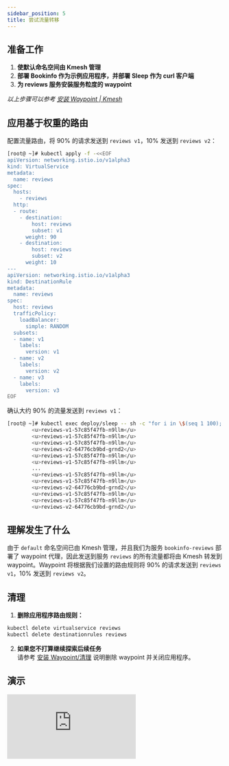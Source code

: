 ```yaml
---
sidebar_position: 5
title: 尝试流量转移
---
```


## 准备工作

1. **使默认命名空间由 Kmesh 管理**
2. **部署 Bookinfo 作为示例应用程序，并部署 Sleep 作为 curl 客户端**
3. **为 reviews 服务安装服务粒度的 waypoint**

_以上步骤可以参考 [安装 Waypoint | Kmesh](/i18n/zh/docusaurus-plugin-content-docs/current/application-layer/install_waypoint.md#准备工作)_

## 应用基于权重的路由

配置流量路由，将 90% 的请求发送到 `reviews v1`，10% 发送到 `reviews v2`：

```bash
[root@ ~]# kubectl apply -f -<<EOF
apiVersion: networking.istio.io/v1alpha3
kind: VirtualService
metadata:
  name: reviews
spec:
  hosts:
    - reviews
  http:
  - route:
    - destination:
        host: reviews
        subset: v1
      weight: 90
    - destination:
        host: reviews
        subset: v2
      weight: 10
---
apiVersion: networking.istio.io/v1alpha3
kind: DestinationRule
metadata:
  name: reviews
spec:
  host: reviews
  trafficPolicy:
    loadBalancer:
      simple: RANDOM
  subsets:
  - name: v1
    labels:
      version: v1
  - name: v2
    labels:
      version: v2
  - name: v3
    labels:
      version: v3
EOF
```

确认大约 90% 的流量发送到 `reviews v1`：

```bash
[root@ ~]# kubectl exec deploy/sleep -- sh -c "for i in \$(seq 1 100); do curl -s http://productpage:9080/productpage | grep reviews-v.-; done"
        <u>reviews-v1-57c85f47fb-n9llm</u>
        <u>reviews-v1-57c85f47fb-n9llm</u>
        <u>reviews-v1-57c85f47fb-n9llm</u>
        <u>reviews-v2-64776cb9bd-grnd2</u>
        <u>reviews-v1-57c85f47fb-n9llm</u>
        <u>reviews-v1-57c85f47fb-n9llm</u>
        ...
        <u>reviews-v1-57c85f47fb-n9llm</u>
        <u>reviews-v1-57c85f47fb-n9llm</u>
        <u>reviews-v2-64776cb9bd-grnd2</u>
        <u>reviews-v1-57c85f47fb-n9llm</u>
        <u>reviews-v1-57c85f47fb-n9llm</u>
        <u>reviews-v2-64776cb9bd-grnd2</u>
```

## 理解发生了什么

由于 `default` 命名空间已由 Kmesh 管理，并且我们为服务 `bookinfo-reviews` 部署了 waypoint 代理，因此发送到服务 `reviews` 的所有流量都将由 Kmesh 转发到 waypoint。Waypoint 将根据我们设置的路由规则将 90% 的请求发送到 `reviews v1`，10% 发送到 `reviews v2`。

## 清理

1. **删除应用程序路由规则：**

```bash
kubectl delete virtualservice reviews
kubectl delete destinationrules reviews
```

2. **如果您不打算继续探索后续任务**  
   请参考 [安装 Waypoint/清理](/i18n/zh/docusaurus-plugin-content-docs/current/application-layer/install_waypoint.md#清理) 说明删除 waypoint 并关闭应用程序。

## 演示

<div className="video-responsive">
  <iframe
    src="https://www.youtube.com/embed/qX6qFfk4Z4k"
    frameborder="0"
    allowfullscreen
  ></iframe>
</div>
